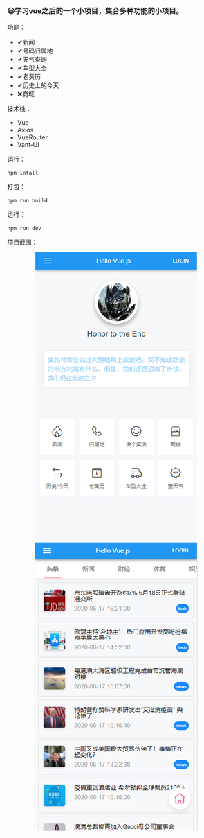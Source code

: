 ### 😃学习vue之后的一个小项目，集合多种功能的小项目。
功能：
+ ✔新闻
+ ✔号码归属地
+ ✔天气查询
+ ✔车型大全
+ ✔老黄历
+ ✔历史上的今天
+ ❌商城

技术栈：
+ Vue
+ Axios
+ VueRouter
+ Vant-UI

运行：
```shell
npm intall
```

打包：
```
npm run build
```

运行：
```
npm run dev
```

项目截图：
<div align='center'>
  <img src='https://raw.githubusercontent.com/uncledwyane/imageBed/master/img/20200617220604.png'/>
  <img src='https://raw.githubusercontent.com/uncledwyane/imageBed/master/img/20200617220933.png'/>
</div>
